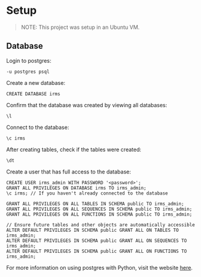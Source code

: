 # Setup

> NOTE: This project was setup in an Ubuntu VM.


## Database

Login to postgres:

```
-u postgres psql
```

Create a new database:

```
CREATE DATABASE irms
```

Confirm that the database was created by viewing all databases:

```
\l
```

Connect to the database:

```
\c irms
```

After creating tables, check if the tables were created:

```
\dt
```

Create a user that has full access to the database:

```
CREATE USER irms_admin WITH PASSWORD '<password>';
GRANT ALL PRIVILEGES ON DATABASE irms TO irms_admin;
\c irms; // If you haven't already connected to the database

GRANT ALL PRIVILEGES ON ALL TABLES IN SCHEMA public TO irms_admin;
GRANT ALL PRIVILEGES ON ALL SEQUENCES IN SCHEMA public TO irms_admin;
GRANT ALL PRIVILEGES ON ALL FUNCTIONS IN SCHEMA public TO irms_admin;

// Ensure future tables and other objects are automatically accessible
ALTER DEFAULT PRIVILEGES IN SCHEMA public GRANT ALL ON TABLES TO irms_admin;
ALTER DEFAULT PRIVILEGES IN SCHEMA public GRANT ALL ON SEQUENCES TO irms_admin;
ALTER DEFAULT PRIVILEGES IN SCHEMA public GRANT ALL ON FUNCTIONS TO irms_admin;
```

For more information on using postgres with Python, visit the website [here](https://www.freecodecamp.org/news/postgresql-in-python/).